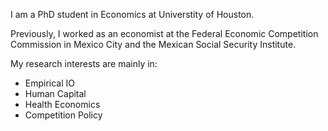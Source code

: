 I am a PhD student in Economics at Universtity of Houston. 

Previously, I worked as an economist at the Federal Economic Competition Commission in Mexico City and the Mexican Social Security Institute. 

My research interests are mainly in:
* Empirical IO
* Human Capital
* Health Economics
* Competition Policy
